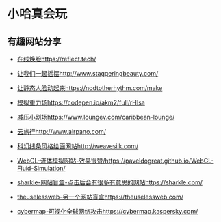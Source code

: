 # 小哈真会玩

## 有趣网站分享

* [在线焕脸](https://reflect.tech/)https://reflect.tech/

* [让我们一起摇摆](http://www.staggeringbeauty.com/)http://www.staggeringbeauty.com/

* [让静态人脸动起来](https://nodtotherhythm.com/make)https://nodtotherhythm.com/make

* [模拟重力场](https://codepen.io/akm2/full/rHIsa)https://codepen.io/akm2/full/rHIsa

* [减压小剧场](https://www.loungev.com/caribbean-lounge/)https://www.loungev.com/caribbean-lounge/

* [云旅行](http://www.airpano.com/)http://www.airpano.com/

* [科幻线条风格绘画网站](http://weavesilk.com/)http://weavesilk.com/

* [WebGL-流体模拟网站-效果很赞/](https://paveldogreat.github.io/WebGL-Fluid-Simulation/)https://paveldogreat.github.io/WebGL-Fluid-Simulation/

* [sharkle-网站盲盒-点击后会有很多有意思的网站](https://sharkle.com/)https://sharkle.com/

* [theuselessweb-另一个网站盲盒](https://theuselessweb.com/)https://theuselessweb.com/

* [cybermap-可视化全球网络攻击](https://cybermap.kaspersky.com/)https://cybermap.kaspersky.com/
